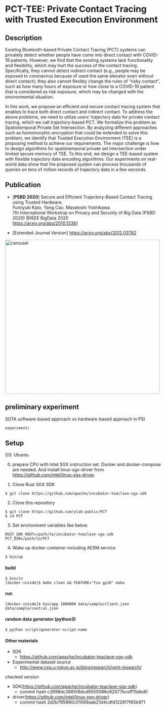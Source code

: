 # PCT-TEE: Private Contact Tracing with Trusted Execution Environment

## Description

Existing Bluetooth-based Private Contact Tracing (PCT) systems can privately detect whether people have come into direct contact with COVID-19 patients. However, we find that the existing systems lack functionality and flexibility, which may hurt the success of the contact tracing. Specifically, they cannot detect indirect contact (e.g., people may be exposed to coronavirus because of used the same elevator even without direct contact); they also cannot flexibly change the rules of “risky contact”, such as how many hours of exposure or how close to a COVID-19 patient that is considered as risk exposure, which may be changed with the environmental situation.

In this work, we propose an efficient and secure contact tracing system that enables to trace both direct contact and indirect contact. To address the above problems, we need to utilize users’ trajectory data for private contact tracing, which we call trajectory-based PCT. We formalize this problem as Spatiotemporal Private Set Intersection. By analyzing different approaches such as homomorphic encryption that could be extended to solve this problem, we identify that Trusted Execution Environment (TEE) is a proposing method to achieve our requirements. The major challenge is how to design algorithms for spatiotemporal private set intersection under limited secure memory of TEE. To this end, we design a TEE-based system with flexible trajectory data encoding algorithms. Our experiments on real-world data show that the proposed system can process thousands of queries on tens of million records of trajectory data in a few seconds.


## Publication

- [**PSBD 2020**] Secure and Efficient Trajectory-Based Contact Tracing using Trusted Hardware.<br>
Fumiyuki Kato, Yang Cao, Masatoshi Yoshikawa.<br>
7th International Workshop on Privacy and Security of Big Data (PSBD 2020) @IEEE BigData 2020 <br>
https://arxiv.org/abs/2010.13381

- [Extended Journal Version] https://arxiv.org/abs/2012.03782

<img width="500" alt="carousel" src="https://user-images.githubusercontent.com/27177602/91183605-a3236200-e726-11ea-894b-ae7f419ca0b8.png">

## preliminary experiment
SOTA software-based approach vs hardware-based approach in PSI

`experiment/`

## Setup

OS: Ubuntu

0. prepare CPU with Intel SGX instruction set. Docker and docker-compose are needed.
And install linux-sgx-driver from https://github.com/intel/linux-sgx-driver.


1. Clone Rust SGX SDK
```
$ git clone https://github.com/apache/incubator-teaclave-sgx-sdk
```

2. Clone this repository
```
$ git clone https://github.com/ylab-public/PCT
$ cd PCT
```

3. Set environment variables like below. 
```
RUST_SDK_ROOT=/path/to/incubator-teaclave-sgx-sdk
PCT_DIR=/path/to/PCT
```

4. Wake up docker container including AESM service
```
$ bin/up
```


#### build
```
$ bin/in
[docker-inside]$ make clean && FEATURE="fsa gp10" make
```

#### run
```
[docker-inside]$ bin/app 1000000 data/sample/client.json data/sample/central.json
```

#### random data generator (python3)
```
$ python script/generator-script-name
```

#### Other materials
- SDK
  - https://github.com/apache/incubator-teaclave-sgx-sdk
- Experimental dataset source 
  - http://www.csis.u-tokyo.ac.jp/blog/research/joint-research/



checked version
- SDK(https://github.com/apache/incubator-teaclave-sgx-sdk)
  - commit hash c2698dc2685f8dcd9550086c62077bceff15ded0
- driver(https://github.com/intel/linux-sgx-driver)
  - commit hash 2d2b795890c01069aab21d4cdfd1226f7f65b971


